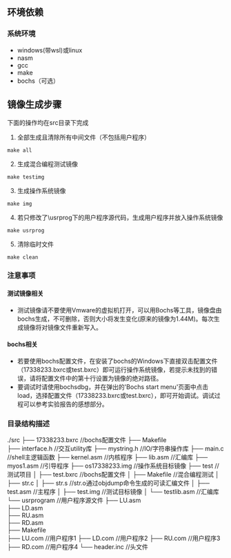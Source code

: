 

## 环境依赖

### 系统环境

* windows(带wsl)或linux
* nasm
* gcc
* make
* bochs（可选）

## 镜像生成步骤

下面的操作均在src目录下完成

1. 全部生成且清除所有中间文件（不包括用户程序）

```shell
make all
```

2. 生成混合编程测试镜像

```shell
make testimg
```

3. 生成操作系统镜像

```shell
make img
```

4. 若只修改了\usrprog下的用户程序源代码，生成用户程序并放入操作系统镜像

```shell
make usrprog
```

5. 清除临时文件

```shell
make clean
```

### 注意事项

#### 测试镜像相关

* 测试镜像请不要使用Vmware的虚拟机打开，可以用Bochs等工具，镜像盘由bochs生成，不可删除，否则大小将发生变化(原来的镜像为1.44M)。每次生成镜像将对镜像文件重新写入。

#### bochs相关

* 若要使用bochs配置文件，在安装了bochs的Windows下直接双击配置文件（17338233.bxrc或test.bxrc）即可运行操作系统镜像，若提示未找到的错误，请将配置文件中的第十行设置为镜像的绝对路径。
* 要调试时请使用bochsdbg，并在弹出的'Bochs start menu'页面中点击load，选择配置文件（17338233.bxrc或test.bxrc），即可开始调试。调试过程可以参考实验报告的感想部分。

### 目录结构描述
./src
├── 17338233.bxrc   //bochs配置文件
├── Makefile   
├── interface.h     //交互utility库
├── mystring.h      //IO/字符串操作库
├── main.c          //shell主逻辑函数
├── kernel.asm      //内核程序
├── lib.asm         //汇编库
├── myos1.asm       //引导程序
├── os17338233.img  //操作系统目标镜像
├── test            //测试项目
│   ├── test.bxrc   //bochs配置文件
│   ├── Makefile    //混合编程测试
│   ├── str.c
│   ├── str.s       //str.o通过objdump命令生成的可读汇编文件
│   ├── test.asm    //主程序
│   ├── test.img    //测试目标镜像
│   └── testlib.asm //汇编库
└── usrprogram      //用户程序源文件
    ├── LU.asm      
    ├── LD.asm      
    ├── RU.asm      
    ├── RD.asm      
    ├── Makefile    
    ├── LU.com      //用户程序1
    ├── LD.com      //用户程序2
    ├── RU.com      //用户程序3
    ├── RD.com      //用户程序4
    └── header.inc  //头文件